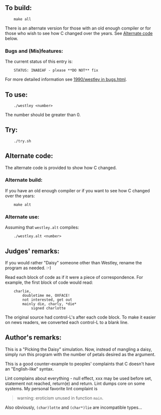 ## To build:

``` <!---sh-->
    make all
```

There is an alternate version for those with an old enough compiler or for those
who wish to see how C changed over the years. See [Alternate
code](#alternate-code) below.


### Bugs and (Mis)features:

The current status of this entry is:

```
    STATUS: INABIAF - please **DO NOT** fix
```

For more detailed information see [1990/westley in bugs.html](../../bugs.html#1990_westley).



## To use:

``` <!---sh-->
    ./westley <number>
```

The number should be greater than 0.


## Try:

``` <!---sh-->
    ./try.sh
```


## Alternate code:

The alternate code is provided to show how C changed.


### Alternate build:

If you have an old enough compiler or if you want to see how C changed over the
years:

``` <!---sh-->
    make alt
```


### Alternate use:

Assuming that `westley.alt` compiles:

``` <!---sh-->
    ./westley.alt <number>
```


## Judges' remarks:

If you would rather "Daisy" someone other than Westley, rename
the program as needed.  :-)

Read each block of code as if it were a piece of correspondence.
For example, the first block of code would read:

```
    charlie,
	    doubletime me, OXFACE!
	    not interested, get out
	    mainly die, charly, *die*
		    signed charlotte
```

The original source had control-L's after each code block.  To
make it easier on news readers, we converted each control-L to
a blank line.


## Author's remarks:

This is a "Picking the Daisy" simulation.  Now, instead of mangling a
daisy, simply run this program with the number of petals desired as
the argument.

This is a good counter-example to peoples' complaints that C doesn't
have an "English-like" syntax.

Lint complains about everything - null effect, xxx may be used before
set, statement not reached, return(e) and return.  Lint dumps core
on some systems.  My personal favorite lint complaint is

> warning: eroticism unused in function `main`.

Also obviously, `(char)lotte` and `(char*)lie` are incompatible types...


<!--

    Copyright © 1984-2024 by Landon Curt Noll. All Rights Reserved.

    You are free to share and adapt this file under the terms of this license:

	Creative Commons Attribution-ShareAlike 4.0 International (CC BY-SA 4.0)

    For more information, see:

	https://creativecommons.org/licenses/by-sa/4.0/

-->
